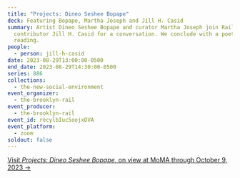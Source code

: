 ```yaml
---
title: "Projects: Dineo Seshee Bopape"
deck: Featuring Bopape, Martha Joseph and Jill H. Casid
summary: Artist Dineo Seshee Bopape and curator Martha Joseph join Rail
  contributor Jill H. Casid for a conversation. We conclude with a poetry
  reading.
people:
  - person: jill-h-casid
date: 2023-08-29T13:00:00-0500
end_date: 2023-08-29T14:30:00-0500
series: 886
collections:
  - the-new-social-environment
event_organizer:
  - the-brooklyn-rail
event_producer:
  - the-brooklyn-rail
event_id: recylbIuc5oojxDVA
event_platform:
  - zoom
soldout: false
---
```

[V﻿isit *Projects: Dineo Seshee Bopape*, on view at MoMA through October 9, 2023 →](https://www.moma.org/calendar/exhibitions/5610)